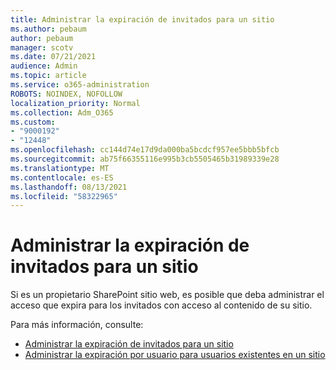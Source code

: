 ```yaml
---
title: Administrar la expiración de invitados para un sitio
ms.author: pebaum
author: pebaum
manager: scotv
ms.date: 07/21/2021
audience: Admin
ms.topic: article
ms.service: o365-administration
ROBOTS: NOINDEX, NOFOLLOW
localization_priority: Normal
ms.collection: Adm_O365
ms.custom:
- "9000192"
- "12448"
ms.openlocfilehash: cc144d74e17d9da000ba5bcdcf957ee5bbb5bfcb
ms.sourcegitcommit: ab75f66355116e995b3cb5505465b31989339e28
ms.translationtype: MT
ms.contentlocale: es-ES
ms.lasthandoff: 08/13/2021
ms.locfileid: "58322965"
---
```

# <a name="manage-guest-expiration-for-a-site"></a>Administrar la expiración de invitados para un sitio

Si es un propietario SharePoint sitio web, es posible que deba administrar el acceso que expira para los invitados con acceso al contenido de su sitio.

Para más información, consulte:

- [Administrar la expiración de invitados para un sitio](https://support.microsoft.com/office/manage-guest-expiration-for-a-site-25bee24f-42ad-4ee8-8402-4186eed74dea)
- [Administrar la expiración por usuario para usuarios existentes en un sitio](https://docs.microsoft.com/sharepoint/dev/solution-guidance/manage-user-sharing-expiration)